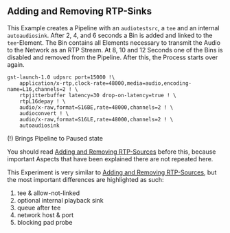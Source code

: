 ## Adding and Removing RTP-Sinks
This Example creates a Pipeline with an `audiotestsrc`, a `tee` and an internal `autoaudiosink`.
After 2, 4, and 6 seconds a Bin is added and linked to the `tee`-Element. The Bin contains all Elements necessary to
transmit the Audio to the Network as an RTP Stream. At 8, 10 and 12 Seconds one of the Bins is disabled and removed from
the Pipeline. After this, the Process starts over again.

```
gst-launch-1.0 udpsrc port=15000 !\
    application/x-rtp,clock-rate=48000,media=audio,encoding-name=L16,channels=2 ! \
    rtpjitterbuffer latency=30 drop-on-latency=true ! \
    rtpL16depay ! \
    audio/x-raw,format=S16BE,rate=48000,channels=2 ! \
    audioconvert ! \
    audio/x-raw,format=S16LE,rate=48000,channels=2 ! \
    autoaudiosink
```

(!) Brings Pipeline to Paused state

You should read [Adding and Removing RTP-Sources](04-add-and-remove-network-source.md) before this, because important
Aspects that have been explained there are not repeated here.

This Experiment is very similar to [Adding and Removing RTP-Sources](04-add-and-remove-network-source.md), but the most
important differences are highlighted as such: 

 1. tee & allow-not-linked
 2. optional internal playback sink
 3. queue after tee
 4. network host & port
 5. blocking pad probe 
